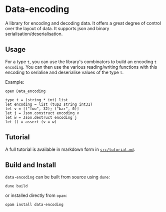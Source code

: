 Data-encoding
=============

A library for encoding and decoding data. It offers a great degree of control over the layout of data. It supports json and binary serialisation/deserialisation.


Usage
-----

For a type `t`, you can use the library's combinators to build an encoding `t
encoding`. You can then use the various reading/writing functions with this
encoding to serialise and deserialise values of the type `t`.

Example:

```
open Data_encoding

type t = (string * int) list
let encoding = list (tup2 string int31)
let v = [("foo", 32); ("bar", 0)]
let j = Json.construct encoding v
let w = Json.destruct encoding j
let () = assert (v = w)
```

Tutorial
--------

A full tutorial is available in markdown form in [`src/tutorial.md`](https://gitlab.com/nomadic-labs/data-encoding/-/blob/master/src/tutorial.md).

Build and Install
-----------------

`data-encoding` can be built from source using `dune`:

```
dune build
```

or installed directly from `opam`:

```
opam install data-encoding
```
